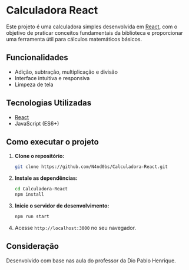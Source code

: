 # Calculadora React

Este projeto é uma calculadora simples desenvolvida em [React](https://react.dev/), com o objetivo de praticar conceitos fundamentais da biblioteca e proporcionar uma ferramenta útil para cálculos matemáticos básicos.

## Funcionalidades

- Adição, subtração, multiplicação e divisão
- Interface intuitiva e responsiva
- Limpeza de tela

## Tecnologias Utilizadas

- [React](https://react.dev/)
- JavaScript (ES6+)

## Como executar o projeto

1. **Clone o repositório:**
   ```bash
   git clone https://github.com/N4nd0bs/Calculadora-React.git
   ```
2. **Instale as dependências:**
   ```bash
   cd Calculadora-React
   npm install
   ```
3. **Inicie o servidor de desenvolvimento:**
   ```bash
   npm run start
   ```
4. Acesse `http://localhost:3000` no seu navegador.

## Consideração

Desenvolvido com base nas aula do professor da Dio Pablo Henrique.
